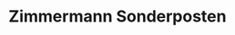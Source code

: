 ---
title: "Zimmermann Sonderposten"
url: /bitterfeld-wolfen/zimmermann-sonderposten/
shop: Kramladen
---